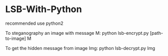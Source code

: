 # LSB-With-Python
recommended use python2

To steganography an image with message M:
  python lsb-encrypt.py [path-to-image] M
  
To get the hidden message from image Img:
  python lsb-decrypt.py Img
  
